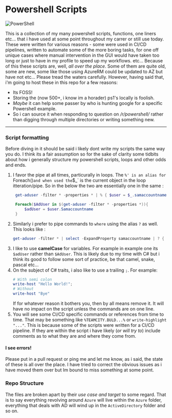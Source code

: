 # Powershell Scripts

<img src="https://raw.githubusercontent.com/jxmoore/powershellScripts/master/img/logo2.png" align="Center"
     title="PowerShell">

This is a collection of my many powershell scripts, functions, one liners etc... that i have used at some point throughout my carrer or still use today. These were written for various reasons - some were used in CI/CD pipelines, written to automate some of the more boring tasks, for one off unique cases where manual intervention in the GUI would have taken too long or just to have in my profile to speed up my workflows. etc... Because of this these scripts are, well, _all over the place_. Some of them are quite old, some are new, some like those using AzureRM could be updated to AZ but have not etc... Please tread the waters carefully. However, having said that, i'm going to host these in this repo for a few reasons: 

* Its FOSS! 
* Storing the (now 500+, i know im a horader) ps1's locally is foolish. 
* _Maybe_ it can help some passer by who is hunting google for a specific Powershell example.
* So i can source it when responding to question on _/r/powershell/_ rather than digging through multiple directories or writing something new. 

<hr>

### Script formatting
Before diving in it should be said i likely dont write my scripts the same way you do. I think its a fair assumption so for the sake of clarity some tidbits about how i generally structure my powershell scripts, loops and other odds and ends.

1. I favor the pipe at all times, particurally in loops. The `%' is an alias for `Foreach()` and when used the `$_` is the current object in the loop itteration/pipe. So in the below the two are essentially one in the same : 
   ```Powershell
    get-aduser -filter * -properties * | % { $user = $_.samaccountname}
   ```
   ```Powershell
    Foreach($AdUser in $(get-aduser -filter * -properties *)){
        $adUser = $user.Samaccountname
    }
   ```
2. Similarly i prefer to pipe commands to `where` using the alias `?` as well. This looks like :
   ```Powershell
   get-aduser -filter * | select -ExpandProperty samaccountname | ? { $_ -notmatch 'powerhouse'}
   ```  
3. I like to use **camelCase** for variables. For example in example one its `$adUser` rather than `$AdUser`. This is likely due to my time with C# but i think its good to follow some sort of practice, be that camel, snake, pascal etc... 
4. On the subject of C# traits, i also like to use a trailing `;`. For example: 
   ```powershell
   # With semi colon
   write-host "Hello World!";
   # Without 
   write-host "Bye"
   ```
   If for whatever reason it bothers you, then by all means remove it. It will have no impact on the script unless the commands are on one line.
5. You will see some CI/CD specific commands or references from time to time. That may be something like `%TEAMCITY.BULD...%` or `write-highlight "..."`. This is because some of the scripts were written for a CI/CD pipeline. If they are within the script i have likely (_or will try to_) include comments as to what they are and where they come from.

#### I see errors!
Please put in a pull request or ping me and let me know, as i said, the state of these is all over the place. I have tried to correct the obvious issues as i have moved them over but Im bound to miss something at some point.

### Repo Structure
The files are broken apart by their _use case and target_ to some regard. That is to say everything revolving around `Azure` will live within the `Azure` folder, everything that deals with AD will wind up in the `ActiveDirectory` folder and so on.



